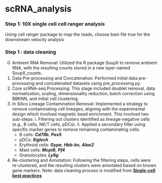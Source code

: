 # scRNA_analysis
### Step 1: 10X single cell cell ranger analysis
Using cell ranger package to map the reads, choose bam file true for the downstream velocity analysis

### Step 1 : data cleaning
0. Ambient RNA Removal: Utilized the R package SoupX to remove ambient RNA, with the resulting counts stored in a new layer named SoupX_counts.
1. Data Pre-processing and Concatenation: Performed initial data pre-processing and concatenated datasets using pre_processing.py.
2. Core scRNA-seq Processing: This stage included doublet removal, data normalization, scaling, dimensionality reduction, batch correction using BBKNN, and initial cell clustering.
3. In Silico Lineage Contamination Removal: Implemented a strategy to remove contaminating cell lineages, aligning with the experimental design which involved magnetic bead enrichment. This involved two sub-steps:
i. Filtering out clusters identified as lineage-negative cells (e.g., B cells, NK/T cells, pDCs).
ii. Applied a secondary filter using specific marker genes to remove remaining contaminating cells:
    * B cells: ***Cd79b***, ***Pax5***
    * pDCs: ***Siglech***
    * Erythroid cells: ***Gypa***, ***Hbb-bs***, ***Alas2***
    * Mast cells: ***Mcpt8***, ***Pf4***
    * Granulocytes: ***Ly6g***
4. Re-clustering and Annotation: Following the filtering steps, cells were re-clustered, and the resulting clusters were annotated based on known gene markers.
Note: data cleaning process is modified from [**Single-cell best practices**](https://www.sc-best-practices.org/preamble.html)
